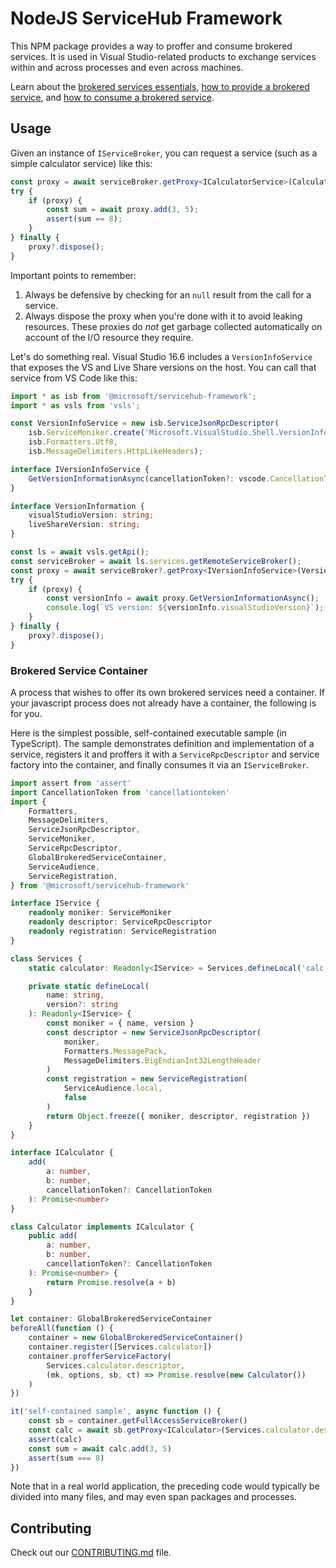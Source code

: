 # NodeJS ServiceHub Framework

This NPM package provides a way to proffer and consume brokered services.
It is used in Visual Studio-related products to exchange services within and across processes and even across machines.

Learn about the [brokered services essentials](https://learn.microsoft.com/visualstudio/extensibility/internals/brokered-service-essentials), [how to provide a brokered service](https://learn.microsoft.com/visualstudio/extensibility/how-to-provide-brokered-service), and [how to consume a brokered service](https://learn.microsoft.com/visualstudio/extensibility/how-to-consume-brokered-service).

## Usage

Given an instance of `IServiceBroker`, you can request a service (such as a simple calculator service) like this:

```ts
const proxy = await serviceBroker.getProxy<ICalculatorService>(CalculatorDescriptor);
try {
    if (proxy) {
        const sum = await proxy.add(3, 5);
        assert(sum == 8);
    }
} finally {
    proxy?.dispose();
}
```

Important points to remember:

1. Always be defensive by checking for an `null` result from the call for a service.
1. Always dispose the proxy when you're done with it to avoid leaking resources. These proxies do *not* get garbage collected automatically on account of the I/O resource they require.

Let's do something real. Visual Studio 16.6 includes a `VersionInfoService` that exposes the VS and Live Share versions on the host.
You can call that service from VS Code like this:

```ts
import * as isb from '@microsoft/servicehub-framework';
import * as vsls from 'vsls';

const VersionInfoService = new isb.ServiceJsonRpcDescriptor(
    isb.ServiceMoniker.create('Microsoft.VisualStudio.Shell.VersionInfoService', '1.0'),
    isb.Formatters.Utf8,
    isb.MessageDelimiters.HttpLikeHeaders);

interface IVersionInfoService {
    GetVersionInformationAsync(cancellationToken?: vscode.CancellationToken): Promise<VersionInformation>;
}

interface VersionInformation {
    visualStudioVersion: string;
    liveShareVersion: string;
}

const ls = await vsls.getApi();
const serviceBroker = await ls.services.getRemoteServiceBroker();
const proxy = await serviceBroker?.getProxy<IVersionInfoService>(VersionInfoService);
try {
    if (proxy) {
        const versionInfo = await proxy.GetVersionInformationAsync();
        console.log(`VS version: ${versionInfo.visualStudioVersion}`);
    }
} finally {
    proxy?.dispose();
}
```

### Brokered Service Container

A process that wishes to offer its own brokered services need a container.
If your javascript process does not already have a container, the following is for you.

Here is the simplest possible, self-contained executable sample (in TypeScript).
The sample demonstrates definition and implementation of a service, registers it and proffers it with a `ServiceRpcDescriptor` and service factory into the container, and finally consumes it via an `IServiceBroker`.

```ts
import assert from 'assert'
import CancellationToken from 'cancellationtoken'
import {
    Formatters,
    MessageDelimiters,
    ServiceJsonRpcDescriptor,
    ServiceMoniker,
    ServiceRpcDescriptor,
    GlobalBrokeredServiceContainer,
    ServiceAudience,
    ServiceRegistration,
} from '@microsoft/servicehub-framework'

interface IService {
    readonly moniker: ServiceMoniker
    readonly descriptor: ServiceRpcDescriptor
    readonly registration: ServiceRegistration
}

class Services {
    static calculator: Readonly<IService> = Services.defineLocal('calc')

    private static defineLocal(
        name: string,
        version?: string
    ): Readonly<IService> {
        const moniker = { name, version }
        const descriptor = new ServiceJsonRpcDescriptor(
            moniker,
            Formatters.MessagePack,
            MessageDelimiters.BigEndianInt32LengthHeader
        )
        const registration = new ServiceRegistration(
            ServiceAudience.local,
            false
        )
        return Object.freeze({ moniker, descriptor, registration })
    }
}

interface ICalculator {
    add(
        a: number,
        b: number,
        cancellationToken?: CancellationToken
    ): Promise<number>
}

class Calculator implements ICalculator {
    public add(
        a: number,
        b: number,
        cancellationToken?: CancellationToken
    ): Promise<number> {
        return Promise.resolve(a + b)
    }
}

let container: GlobalBrokeredServiceContainer
beforeAll(function () {
    container = new GlobalBrokeredServiceContainer()
    container.register([Services.calculator])
    container.profferServiceFactory(
        Services.calculator.descriptor,
        (mk, options, sb, ct) => Promise.resolve(new Calculator())
    )
})

it('self-contained sample', async function () {
    const sb = container.getFullAccessServiceBroker()
    const calc = await sb.getProxy<ICalculator>(Services.calculator.descriptor)
    assert(calc)
    const sum = await calc.add(3, 5)
    assert(sum === 8)
})
```

Note that in a real world application, the preceding code would typically be divided into many files, and may even span packages and processes.

## Contributing

Check out our [CONTRIBUTING.md](../../CONTRIBUTING.md) file.
